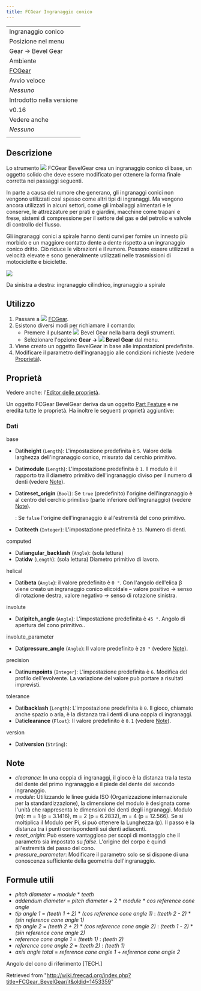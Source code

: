```yaml
---
title: FCGear Ingranaggio conico
---
```


|                                                      |
| ---------------------------------------------------- |
| Ingranaggio conico                                   |
| Posizione nel menu                                   |
| Gear → Bevel Gear                                    |
| Ambiente                                             |
| [FCGear](/FCGear_Workbench/it "FCGear Workbench/it") |
| Avvio veloce                                         |
| _Nessuno_                                            |
| Introdotto nella versione                            |
| v0.16                                                |
| Vedere anche                                         |
| _Nessuno_                                            |
|                                                      |

## Descrizione

Lo strumento ![](/images/FCGear_BevelGear.svg) FCGear BevelGear crea un ingranaggio conico di base, un oggetto solido che deve essere modificato per ottenere la forma finale corretta nei passaggi seguenti.

In parte a causa del rumore che generano, gli ingranaggi conici non vengono utilizzati così spesso come altri tipi di ingranaggi. Ma vengono ancora utilizzati in alcuni settori, come gli imballaggi alimentari e le conserve, le attrezzature per prati e giardini, macchine come trapani e frese, sistemi di compressione per il settore del gas e del petrolio e valvole di controllo del flusso.

Gli ingranaggi conici a spirale hanno denti curvi per fornire un innesto più morbido e un maggiore contatto dente a dente rispetto a un ingranaggio conico dritto. Ciò riduce le vibrazioni e il rumore. Possono essere utilizzati a velocità elevate e sono generalmente utilizzati nelle trasmissioni di motociclette e biciclette.

![](/images/Bevel-Gear_example.png)

Da sinistra a destra: ingranaggio cilindrico, ingranaggio a spirale

## Utilizzo

1. Passare a ![](/images/FCGear_workbench_icon.svg) [FCGear](/FCGear_Workbench/it "FCGear Workbench/it").
2. Esistono diversi modi per richiamare il comando:
   - Premere il pulsante ![](/images/FCGear_BevelGear.svg) Bevel Gear nella barra degli strumenti.
   - Selezionare l'opzione **Gear → ![](/images/FCGear_BevelGear.svg) Bevel Gear** dal menu.
3. Viene creato un oggetto BevelGear in base alle impostazioni predefinite.
4. Modificare il parametro dell'ingranaggio alle condizioni richieste (vedere [Proprietà](#Proprietà)).

## Proprietà

Vedere anche: l'[Editor delle proprietà](/Property_editor/it "Property editor/it").

Un oggetto FCGear BevelGear deriva da un oggetto [Part Feature](/Part_Feature/it "Part Feature/it") e ne eredita tutte le proprietà. Ha inoltre le seguenti proprietà aggiuntive:

### Dati

base

- Dati**height** (`Length`): L'impostazione predefinita è `5`. Valore della larghezza dell'ingranaggio conico, misurato dal cerchio primitivo.
- Dati**module** (`Length`): L'impostazione predefinita è `1`. Il modulo è il rapporto tra il diametro primitivo dell'ingranaggio diviso per il numero di denti (vedere [Note](#Note)).
- Dati**reset_origin** (`Bool`): Se `true` (predefinito) l'origine dell'ingranaggio è al centro del cerchio primitivo (parte inferiore dell'ingranaggio) (vedere [Note](#Note)).

  : Se `false` l'origine dell'ingranaggio è all'estremità del cono primitivo.

- Dati**teeth** (`Integer`): L'impostazione predefinita è `15`. Numero di denti.

computed

- Dati**angular_backlash** (`Angle`): (sola lettura)
- Dati**dw** (`Length`): (sola lettura) Diametro primitivo di lavoro.

helical

- Dati**beta** (`Angle`): il valore predefinito è `0 °`. Con l'angolo dell'elica β viene creato un ingranaggio conico elicoidale – valore positivo → senso di rotazione destra, valore negativo → senso di rotazione sinistra.

involute

- Dati**pitch_angle** (`Angle`): L'impostazione predefinita è `45 °`. Angolo di apertura del cono primitivo..

involute_parameter

- Dati**pressure_angle** (`Angle`): Il valore predefinito è `20 °` (vedere [Note](#Note)).

precision

- Dati**numpoints** (`Integer`): L'impostazione predefinita è `6`. Modifica del profilo dell'evolvente. La variazione del valore può portare a risultati imprevisti.

tolerance

- Dati**backlash** (`Length`): L'impostazione predefinita è `0`. Il gioco, chiamato anche spazio o aria, è la distanza tra i denti di una coppia di ingranaggi.
- Dati**clearance** (`Float`): Il valore predefinito è `0.1` (vedere [Note](#Note)).

version

- Dati**version** (`String`):

## Note

- _clearance_: In una coppia di ingranaggi, il gioco è la distanza tra la testa del dente del primo ingranaggio e il piede del dente del secondo ingranaggio.
- _module_: Utilizzando le linee guida ISO (Organizzazione internazionale per la standardizzazione), la dimensione del modulo è designata come l'unità che rappresenta le dimensioni dei denti degli ingranaggi. Modulo (m): m = 1 (p = 3.1416), m = 2 (p = 6.2832), m = 4 (p = 12.566). Se si moltiplica il Modulo per Pi, si può ottenere la Lunghezza (p). Il passo è la distanza tra i punti corrispondenti sui denti adiacenti.
- _reset_origin_: Può essere vantaggioso per scopi di montaggio che il parametro sia impostato su _false_. L'origine del corpo è quindi all'estremità del passo del cono.
- _pressure_parameter_: Modificare il parametro solo se si dispone di una conoscenza sufficiente della geometria dell'ingranaggio.

## Formule utili

- _pitch diameter_ = _module_ \* _teeth_
- _addendum diameter_ = _pitch diameter_ + 2 \* _module_ \* _cos reference cone angle_
- _tip angle 1_ = _(teeth 1 + 2)_ \* *(cos reference cone angle 1)* : _(teeth 2 - 2)_ \* _(sin reference cone angle 1)_
- _tip angle 2_ = _(teeth 2 + 2)_ \* *(cos reference cone angle 2)* : _(teeth 1 - 2)_ \* _(sin reference cone angle 2)_
- _reference cone angle 1_ = *(teeth 1)* : _(teeth 2)_
- _reference cone angle 2_ = *(teeth 2)* : _(teeth 1)_
- _axis angle total_ = _reference cone angle 1_ + _reference cone angle 2_

Angolo del cono di riferimento [TECH.]

Retrieved from "<http://wiki.freecad.org/index.php?title=FCGear_BevelGear/it&oldid=1453359>"
